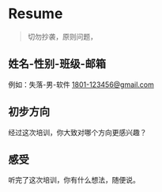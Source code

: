 # Resume

> 切勿抄袭，原则问题，

## 姓名-性别-班级-邮箱

例如：失落-男-软件 1801-123456@gmail.com

## 初步方向

经过这次培训，你大致对哪个方向更感兴趣？

## 感受

听完了这次培训，你有什么想法，随便说。
